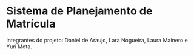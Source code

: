 # Sistema de Planejamento de Matrícula

Integrantes do projeto: Daniel de Araujo, Lara Nogueira, Laura Mainero e Yuri Mota.